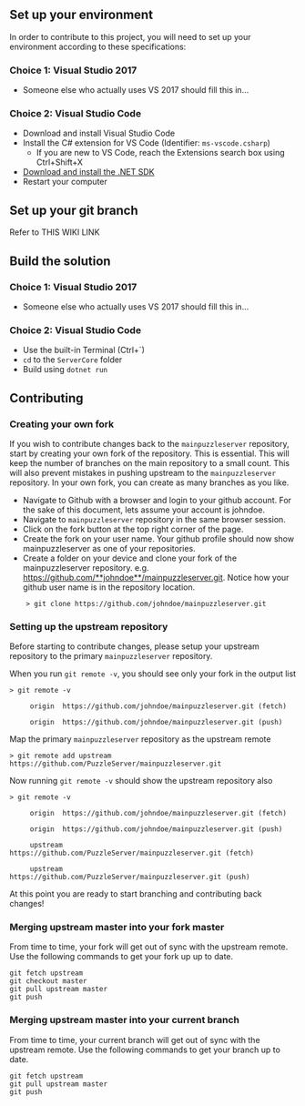 ## Set up your environment
In order to contribute to this project, you will need to set up your environment according to these specifications:

### Choice 1: Visual Studio 2017
- Someone else who actually uses VS 2017 should fill this in...

### Choice 2: Visual Studio Code
- Download and install Visual Studio Code
- Install the C# extension for VS Code (Identifier: `ms-vscode.csharp`)
    - If you are new to VS Code, reach the Extensions search box using Ctrl+Shift+X
- [Download and install the .NET SDK](https://www.microsoft.com/net/learn/get-started-with-dotnet-tutorial)
- Restart your computer

## Set up your git branch
Refer to THIS WIKI LINK

## Build the solution

### Choice 1: Visual Studio 2017
- Someone else who actually uses VS 2017 should fill this in...

### Choice 2: Visual Studio Code
- Use the built-in Terminal (Ctrl+\`)
- `cd` to the `ServerCore` folder
- Build using `dotnet run`

## Contributing

### Creating your own fork
If you wish to contribute changes back to the `mainpuzzleserver` repository, start by creating your own fork of the repository. This is essential. This will keep the number of branches on the main repository to a small count. This will also prevent mistakes in pushing upstream to the `mainpuzzleserver` repository. In your own fork, you can create as many branches as you like.

- Navigate to Github with a browser and login to your github account. For the sake of this document, lets assume your account is johndoe.
- Navigate to `mainpuzzleserver` repository in the same browser session.
- Click on the fork button at the top right corner of the page.
- Create the fork on your user name. Your github profile should now show mainpuzzleserver as one of your repositories.
- Create a folder on your device and clone your fork of the mainpuzzleserver repository. e.g. https://github.com/**johndoe**/mainpuzzleserver.git. Notice how your github user name is in the repository location.
```
    > git clone https://github.com/johndoe/mainpuzzleserver.git
```

### Setting up the upstream repository
Before starting to contribute changes, please setup your upstream repository to the primary `mainpuzzleserver` repository.

When you run `git remote -v`, you should see only your fork in the output list
```
> git remote -v

     origin  https://github.com/johndoe/mainpuzzleserver.git (fetch)

     origin  https://github.com/johndoe/mainpuzzleserver.git (push)
```
Map the primary `mainpuzzleserver` repository as the upstream remote
```
> git remote add upstream https://github.com/PuzzleServer/mainpuzzleserver.git
```
Now running `git remote -v` should show the upstream repository also
```
> git remote -v

     origin  https://github.com/johndoe/mainpuzzleserver.git (fetch)

     origin  https://github.com/johndoe/mainpuzzleserver.git (push)

     upstream        https://github.com/PuzzleServer/mainpuzzleserver.git (fetch)

     upstream        https://github.com/PuzzleServer/mainpuzzleserver.git (push)
```
At this point you are ready to start branching and contributing back changes!

### Merging upstream master into your fork master
From time to time, your fork will get out of sync with the upstream remote. Use the following commands to get your fork up up to date.
```
git fetch upstream
git checkout master
git pull upstream master
git push
```
### Merging upstream master into your current branch
From time to time, your current branch will get out of sync with the upstream remote. Use the following commands to get your branch up to date.
```
git fetch upstream
git pull upstream master
git push
```
